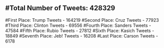 #Total Number of Tweets: 428329 
---
#First Place: Trump Tweets - 164219
#Second Place: Cruz Tweets - 77923
#Third Place: Clinton Tweets - 69556
#Fourth Place: Sanders Tweets - 47584
#Fifth Place: Rubio Tweets - 27812
#Sixth Place: Kasich Tweets - 18849
#Seventh Place: Jeb! Tweets - 16208
#Last Place: Carson Tweets - 6178
